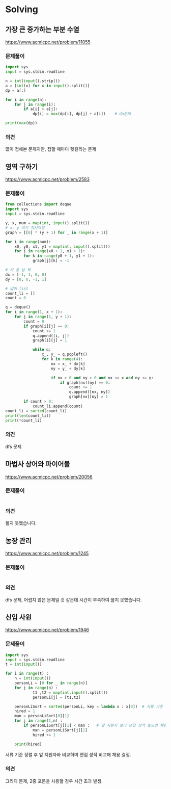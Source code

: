 # Solving

## 가장 큰 증가하는 부분 수열
https://www.acmicpc.net/problem/11055
### 문제풀이
```python
import sys
input = sys.stdin.readline

n = int(input().strip())
a = [int(x) for x in input().split()]
dp = a[:]

for i in range(n):
    for j in range(i):
        if a[i] > a[j]:
            dp[i] = max(dp[i], dp[j] + a[i])    # dp문제

print(max(dp))
```
### 의견
많이 접해본 문제지만, 접할 때마다 헷갈리는 문제


## 영역 구하기
https://www.acmicpc.net/problem/2583
### 문제풀이
```python
from collections import deque
import sys
input = sys.stdin.readline

y, x, num = map(int, input().split())
# x, y 크기 직사각형
graph = [[0] * (y + 1) for _ in range(x + 1)]

for i in range(num):
    x0, y0, x1, y1 = map(int, input().split())
    for j in range(x0 + 1, x1 + 1):
        for k in range(y0 + 1, y1 + 1):
            graph[j][k] = -1

# 서 동 남 북
dx = [-1, 1, 0, 0]
dy = [0, 0, -1, 1]

# 넓이 list
count_li = []
count = 0

q = deque()
for i in range(1, x + 1):
    for j in range(1, y + 1):
        count = 0
        if graph[i][j] == 0:
            count += 1
            q.append([i, j])
            graph[i][j] = 1

            while q:
                x_, y_ = q.popleft()
                for k in range(4):
                    nx = x_ + dx[k]
                    ny = y_ + dy[k]

                    if nx > 0 and ny > 0 and nx <= x and ny <= y:
                        if graph[nx][ny] == 0:
                            count += 1
                            q.append([nx, ny])
                            graph[nx][ny] = 1
        if count > 0:
            count_li.append(count)
count_li = sorted(count_li)
print(len(count_li))
print(*count_li)
```
### 의견
dfs 문제


## 마법사 상어와 파이어볼
https://www.acmicpc.net/problem/20056
### 문제풀이
```python

```
### 의견
풀지 못했습니다.


## 농장 관리
https://www.acmicpc.net/problem/1245
### 문제풀이
```python

```
### 의견
dfs 문제, 어렵지 않은 문제일 것 같은데 시간이 부족하여 풀지 못했습니다.


## 신입 사원
https://www.acmicpc.net/problem/1946
### 문제풀이
```python
import sys
input = sys.stdin.readline
t = int(input())

for i in range(t) :
    n = int(input())
    personLi = [0 for _ in range(n)]
    for j in range(n) :
            t1 ,t2 = map(int,input().split())
            personLi[j] = [t1,t2]

    personLiSort = sorted(personLi, key = lambda x : x[0])  # 서류 기준 정렬
    hired = 1
    man = personLiSort[0][1]
    for j in range(1,n) :
        if personLiSort[j][1] < man :   # 앞 지원자 보다 면접 성적 높으면 채용
            man = personLiSort[j][1]
            hired += 1

    print(hired)
```
서류 기준 정렬 후 앞 지원자와 비교하며 면접 성적 비교해 채용 결정.
### 의견
그리디 문제, 2중 포문을 사용할 경우 시간 초과 발생.